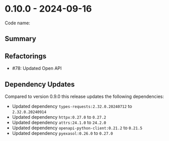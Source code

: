 # 0.10.0 - 2024-09-16

Code name:

## Summary

## Refactorings

* #78: Updated Open API

## Dependency Updates

Compared to version 0.9.0 this release updates the following dependencies:

* Updated dependency `types-requests:2.32.0.20240712` to `2.32.0.20240914`
* Updated dependency `httpx:0.27.0` to `0.27.2`
* Updated dependency `attrs:24.1.0` to `24.2.0`
* Updated dependency `openapi-python-client:0.21.2` to `0.21.5`
* Updated dependency `pyexasol:0.26.0` to `0.27.0`